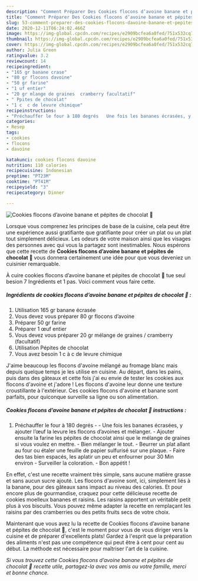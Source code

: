 ```yaml
---
description: "Comment Préparer Des Cookies flocons d’avoine banane et pépites de chocolat 🍫"
title: "Comment Préparer Des Cookies flocons d’avoine banane et pépites de chocolat 🍫"
slug: 53-comment-preparer-des-cookies-flocons-davoine-banane-et-pepites-de-chocolat
date: 2020-12-11T06:24:02.466Z
image: https://img-global.cpcdn.com/recipes/e2909bcfea6a0fed/751x532cq70/cookies-flocons-davoine-banane-et-pepites-de-chocolat-🍫-photo-principale-de-la-recette.jpg
thumbnail: https://img-global.cpcdn.com/recipes/e2909bcfea6a0fed/751x532cq70/cookies-flocons-davoine-banane-et-pepites-de-chocolat-🍫-photo-principale-de-la-recette.jpg
cover: https://img-global.cpcdn.com/recipes/e2909bcfea6a0fed/751x532cq70/cookies-flocons-davoine-banane-et-pepites-de-chocolat-🍫-photo-principale-de-la-recette.jpg
author: Julia Green
ratingvalue: 3.2
reviewcount: 14
recipeingredient:
- "165 gr banane crase"
- "80 gr flocons davoine"
- "50 gr farine"
- "1 uf entier"
- "20 gr mlange de graines  cramberry facultatif"
- " Ppites de chocolat"
- "1 c  c de levure chimique"
recipeinstructions:
- "Préchauffer le four à 180 degrés   Une fois les bananes écrasées, y ajouter l’œuf la levure les flocons d’avoines et mélanger.  Ajouter ensuite la farine les pépites de chocolat ainsi que le mélange de graines si vous voulez en mettre. Bien mélanger le tout. Beurrer un plat allant au four ou étaler une feuille de papier sulfurisé sur une plaque. Faire des tas bien espacés, les aplatir un peu et enfourner pour 30 Min environ  Surveiller la coloration. Bon appétit !"
categories:
- Resep
tags:
- cookies
- flocons
- davoine

katakunci: cookies flocons davoine 
nutrition: 110 calories
recipecuisine: Indonesian
preptime: "PT23M"
cooktime: "PT41M"
recipeyield: "3"
recipecategory: Dinner

---
```



![Cookies flocons d’avoine banane et pépites de chocolat 🍫](https://img-global.cpcdn.com/recipes/e2909bcfea6a0fed/751x532cq70/cookies-flocons-davoine-banane-et-pepites-de-chocolat-🍫-photo-principale-de-la-recette.jpg)

Lorsque vous comprenez les principes de base de la cuisine, cela peut être une expérience aussi gratifiante que gratifiante pour créer un plat ou un plat tout simplement délicieux. Les odeurs de votre maison ainsi que les visages des personnes avec qui vous la partagez sont inestimables. Nous espérons que cette recette de <strong> Cookies flocons d’avoine banane et pépites de chocolat 🍫 </strong> vous donnera certainement une idée pour que vous deveniez un cuisinier remarquable.

<!--inarticleads1-->

À cuire cookies flocons d’avoine banane et pépites de chocolat 🍫 tue seul besion 7 Ingrédients et 1 pas. Voici comment vous faire cette.

##### Ingrédients de cookies flocons d’avoine banane et pépites de chocolat 🍫 :

1. Utilisation 165 gr banane écrasée
1. Vous devez vous préparer 80 gr flocons d’avoine
1. Préparer 50 gr farine
1. Préparer 1 œuf entier
1. Vous devez vous préparer 20 gr mélange de graines / cramberry (facultatif)
1. Utilisation  Pépites de chocolat
1. Vous avez besoin 1 c à c de levure chimique


J&#39;aime beaucoup les flocons d&#39;avoine mélangé au fromage blanc mais depuis quelque temps je les utilise en cuisine. Au départ, dans les pains, puis dans des gâteaux et cette fois j&#39;ai eu envie de tester les cookies aux flocons d&#39;avoine et j&#39;adore ! Les flocons d&#39;avoine leur donne une texture croustillante à l&#39;extérieur. Ces cookies flocons d&#39;avoine et banane sont parfaits, pour quiconque surveille sa ligne ou son alimentation. 

<!--inarticleads2-->

##### Cookies flocons d’avoine banane et pépites de chocolat 🍫 instructions :

1. Préchauffer le four à 180 degrés  -  - Une fois les bananes écrasées, y ajouter l’œuf la levure les flocons d’avoines et mélanger.  - Ajouter ensuite la farine les pépites de chocolat ainsi que le mélange de graines si vous voulez en mettre. - Bien mélanger le tout. - Beurrer un plat allant au four ou étaler une feuille de papier sulfurisé sur une plaque. - Faire des tas bien espacés, les aplatir un peu et enfourner pour 30 Min environ  - Surveiller la coloration. - Bon appétit !


En effet, c&#39;est une recette vraiment très simple, sans aucune matière grasse et sans aucun sucre ajouté. Les flocons d&#39;avoine sont, ici, simplement liés à la banane, pour des gâteaux sans impact au niveau des calories. Et pour encore plus de gourmandise, craquez pour cette délicieuse recette de cookies moelleux bananes et raisins. Les raisins apportent un véritable petit plus à vos biscuits. Vous pouvez même adapter la recette en remplaçant les raisins par des cramberries ou des petits fruits secs de votre choix. 

<!--inarticleads1-->

<p>
Maintenant que vous avez lu la recette de Cookies flocons d’avoine banane et pépites de chocolat 🍫, c'est le moment pour vous de vous diriger vers la cuisine et de préparer d'excellents plats! Gardez à l'esprit que la préparation des aliments n'est pas une compétence qui peut être à cent pour cent au début. La méthode est nécessaire pour maîtriser l'art de la cuisine.
</p>

<p>
<i>Si vous trouvez cette Cookies flocons d’avoine banane et pépites de chocolat 🍫 recette utile, partagez-la avec vos amis ou votre famille, merci et bonne chance.</i>
</p>
